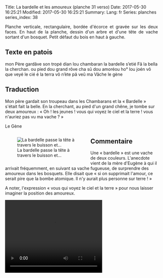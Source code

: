 Title:  La bardelle et les amoureux (planche 31 verso)
Date: 2017-05-30 16:25:21
Modified: 2017-05-30 16:25:21
Summary: 
Lang: fr
Series: planches
series_index: 38


<p style="text-align:justify;">Planche verticale, rectangulaire,
bordée d'écorce et gravée sur les deux faces. En haut de la planche,
dessin d'un arbre et d'une tête de vache sortant d'un bosquet. Petit
défaut du bois en haut à gauche.</p>

<figure class="image-block" style="float: right;">
  <img alt="" src="{static}/images/planche_31_verso.png">
  <figcaption style="max-width: 228px"></figcaption>
</figure>

## Texte en patois

mon Père gardâve son tropé dian lou chambaran la bardelle s’etié Fâ la
bella la cherchan. ou pied dou grand rôve cha sû dou amoréou ho° lou
joén vô que veyé le cié é la terra vô n’ète pâ veû ma Vâche le gène

## Traduction

Mon père gardait son troupeau dans les Chambarans et la « Bardelle »
s'était fait la belle. En la cherchant, au pied d'un grand chêne, je
tombe sur deux amoureux : « Oh ! les jeunes ! vous qui voyez le ciel
et la terre ! vous n'auriez pas vu ma vache ? »

Le Gène

<figure class="image-block" style="float: left; max-width: 40%;">
  <img alt="La bardelle passe la tête à travers le buisson et…" src="{static}/images/planche_31_verso_dessin.png">
  <figcaption style="max-width: 380px">La bardelle passe la tête à travers le buisson et…</figcaption>
</figure>


## Commentaire

Une « bardelle » est une vache de deux couleurs. L'anecdote vient de
la mère d'Eugène à qui il arrivait fréquemment, en suivant sa vache
fugueuse, de surprendre des amoureux dans les bosquets. Elle disait
que « si on supprimait l'amour, ce serait pire que la bombe
atomique. Il n'y aurait plus personne sur terre ! »

A noter, l'expression « vous qui voyez le ciel et la terre » pour nous
laisser imaginer la position des amoureux.

<video width="320" height="240" controls>
  <source src="https://d1njpgd0ygatdn.cloudfront.net/video_31bis.mp4" type="video/mp4">
</video>
